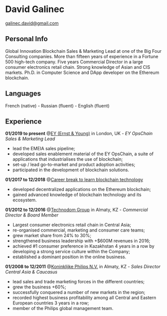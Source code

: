 # David Galinec

galinec.david@gmail.com

## Personal Info

Global Innovation Blockchain Sales & Marketing Lead at one of the Big Four Consulting companies. More than fifteen years of experience in a Fortune 500 high-tech company. Five years Commercial Director in a large consumer electronics retail chain. Strong knowledge of Asian and CIS markets. Ph.D. in Computer Science and DApp developer on the Ethereum blockchain.

## Languages

French (native) - Russian (fluent) - English (fluent)

## Experience

**01/2019 to present** @[EY (Ernst & Young)](https://www.ey.com/) in London, UK - *EY OpsChain Sales & Marketing Lead*
* lead the EMEIA sales pipeline;
* developed sales enablement material of the EY OpsChain, a suite of applications that industrialises the use of blockchain;
* set-up / lead go-to-market and product adoption activities;
* participated in the development of blockchain solutions.

**01/2017 to 12/2018** @[Career break to learn blockchain technology](https://github.com/DGalinec)
* developed decentralized applications on the Ethereum blockchain;
* gained advanced knowledge of blockchain technology and its ecosystem.

**01/2012 to 12/2016** @[Technodom Group](https://www.technodom.kz/) in Almaty, KZ - *Commercial Director & Board Member*
* Largest consumer electronics retail chain in Central Asia;
* re-organised commercial, marketing and consumer care teams;
* grew market share from 24% to 30%;
* strengthened business leadership with +$600M revenues in 2016;
* achieved #1 consumer preference in Kazakhstan 4 years in a row by developing a strong service culture within the Company;
* established a dominant position in the online business.

**01/2008 to 12/2011** @[Koninklijke Philips N.V.](https://www.philips.com/) in Almaty, KZ - *Sales Director Central Asia & Caucasus*
* lead sales and trade marketing forces in the different countries;
* grew the business +60%;
* successfully conquered a number of new markets in the region;
* recorded highest business profitability among all Central and Eastern European countries 3 years in a row;
* member of the Philips global management team.
